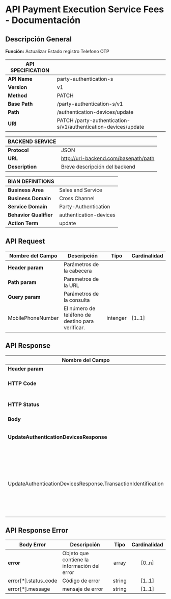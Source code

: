 # API Payment Execution Service Fees - Documentación

## Descripción General
**Función:** Actualizar Estado registro Telefono OTP



| **API SPECIFICATION** |                                                                               |
|-----------------------|------------------------------------------------------------------------------ |
| **API Name**          | party-authentication-s                                                        |
| **Version**           | v1                                                                            |
| **Method**            | PATCH                                                                         |
| **Base Path**         | /party-authentication-s/v1                                                    |
| **Path**              | /authentication-devices/update                                                |
| **URI**               | PATCH /party-authentication-s/v1/authentication-devices/update                |


| **BACKEND SERVICE**|                                         |
|--------------------|-----------------------------------------|
| **Protocol**       | JSON                                    |
| **URL**            | http://url-backend.com/basepath/path    |
| **Description**    | Breve descripción del backend           |



| **BIAN DEFINITIONS**   |                                      |
|------------------------|--------------------------------------|
| **Business Area**      | Sales and Service                    |
| **Business Domain**    | Cross Channel                        |
| **Service Domain**     | Party-Authentication                 |
| **Behavior Qualifier** | authentication-devices               |
| **Action Term**        | update                               |


## API Request

| **Nombre del Campo**                                                 | **Descripción**                                                                | **Tipo**  | **Cardinalidad** |
|----------------------------------------------------------------------|--------------------------------------------------------------------------------|-----------|------------------|
| **Header param**                                                     | Parámetros de la cabecera                                                      |           |                  |
| **Path param**                                                       | Parametros de la URL                                                           |           |                  |
| **Query param**                                                      | Parámetros de la consulta                                                      |           |                  |
| MobilePhoneNumber                                                    | El número de teléfono de destino para verificar.                               | intenger  | [1..1]           |


## API Response

| **Nombre del Campo**                                           | **Descripción**                                                                                  | **Tipo**  | **Cardinalidad** |
|----------------------------------------------------------------|--------------------------------------------------------------------------------------------------|-----------|------------------|
| **Header param**                                               |                                                                                                  |           |                  |
| **HTTP Code**                                                  | Codigo HTTP de respuesta                                                                         | integer   | [1..1]           |
| **HTTP Status**                                                | Mensaje HTTP de respuesta                                                                        | string    | [1..1]           |
| **Body**                                                       |                                                                                                  |           |                  |
| **UpdateAuthenticationDevicesResponse**                        | Objeto que contiene los datos de respuesta                                                       | object    | [1..1]           |
| UpdateAuthenticationDevicesResponse.TransactionIdentification  | Un identificador que permite hacer referencia de forma única a una instancia de una transacción. | intenger  | [1..1]           |


## API Response Error

| **Body Error**               | **Descripción**                                    | **Tipo**    | **Cardinalidad** |
|------------------------------|----------------------------------------------------|:-----------:|:----------------:|
| **error**                    | Objeto que contiene la información del error       | array       | [0..n]           |
| error[*].status_code         | Código de error                                    | string      | [1..1]           |
| error[*].message             | mensaje de error                                   | string      | [1..1]           |
